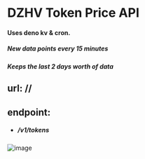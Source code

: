 # DZHV Token Price API
#### Uses deno kv & cron.
##### New data points every 15 minutes
##### Keeps the last 2 days worth of data


## url: //

## endpoint: 
- ##### /v1/tokens
![image](https://github.com/corvardt/DZHV-Deno-API-Beta/assets/124924375/ff4d53bf-5670-46a7-9ad6-2b675e45b9ed)
